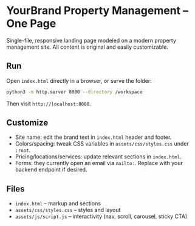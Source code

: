 # YourBrand Property Management – One Page

Single-file, responsive landing page modeled on a modern property management site. All content is original and easily customizable.

## Run

Open `index.html` directly in a browser, or serve the folder:

```bash
python3 -m http.server 8080 --directory /workspace
```

Then visit `http://localhost:8080`.

## Customize

- Site name: edit the brand text in `index.html` header and footer.
- Colors/spacing: tweak CSS variables in `assets/css/styles.css` under `:root`.
- Pricing/locations/services: update relevant sections in `index.html`.
- Forms: they currently open an email via `mailto:`. Replace with your backend endpoint if desired.

## Files

- `index.html` – markup and sections
- `assets/css/styles.css` – styles and layout
- `assets/js/script.js` – interactivity (nav, scroll, carousel, sticky CTA)
